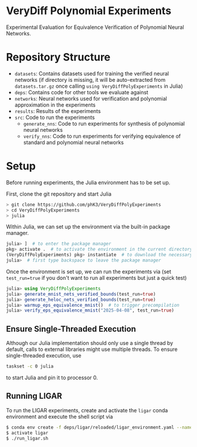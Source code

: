 # VeryDiff Polynomial Experiments

Experimental Evaluation for Equivalence Verification of Polynomial Neural Networks.

# Repository Structure

- `datasets`: Contains datasets used for training the verified neural networks (if directory is missing, it will be auto-extracted from `datasets.tar.gz` once calling `using VeryDiffPolyExperiments` in Julia)
- `deps`: Contains code for other tools we evaluate against
- `networks`: Neural networks used for verification and polynomial approximation in the experiments
- `results`: Results of the experiments
- `src`: Code to run the experiments
    - `generate_nns`: Code to run experiments for synthesis of polynomial neural networks
    - `verify_nns`: Code to run experiments for verifying equivalence of standard and polynomial neural networks

# Setup

Before running experiments, the Julia environment has to be set up.

First, clone the git repository and start Julia
```bash
> git clone https://github.com/phK3/VeryDiffPolyExperiments
> cd VeryDiffPolyExperiments
> julia
```

Within Julia, we can set up the environment via the built-in package manager.
```julia
julia> ]  # to enter the package manager
pkg> activate .  # to activate the environment in the current directory
(VeryDiffPolyExperiments) pkg> instantiate  # to download the necessary dependencies
julia>  # first type backspace to leave the package manager
```

Once the environment is set up, we can run the experiments via (set `test_run=true` if you don't want to run all experiments but just a quick test)
```julia
julia> using VeryDiffPolyExperiments
julia> generate_mnist_nets_verified_bounds(test_run=true)
julia> generate_heloc_nets_verified_bounds(test_run=true)
julia> warmup_eps_equivalence_mnist()  # to trigger precompilation
julia> verify_eps_equivalence_mnist("2025-04-08", test_run=true)
```

## Ensure Single-Threaded Execution

Although our Julia implementation should only use a single thread by default, calls to external libraries might use multiple threads.
To ensure single-threaded execution, use
```bash
taskset -c 0 julia
```
to start Julia and pin it to processor $0$.

## Running LIGAR

To run the LIGAR experiments, create and activate the `ligar` conda environment and execute the shell script via
```bash
$ conda env create -f deps/ligar/reloaded/ligar_environment.yaml --name ligar 
$ activate ligar
$ ./run_ligar.sh
```






